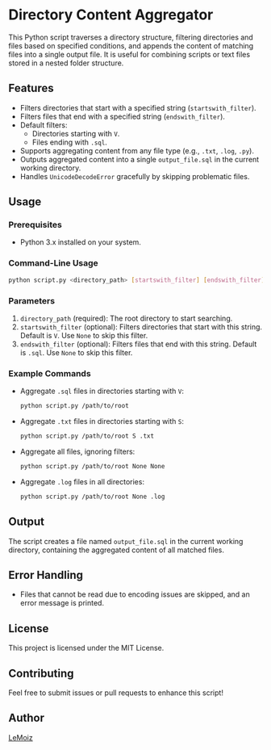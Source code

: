 # Directory Content Aggregator

This Python script traverses a directory structure, filtering directories and files based on specified conditions, and appends the content of matching files into a single output file. It is useful for combining scripts or text files stored in a nested folder structure.

## Features
- Filters directories that start with a specified string (`startswith_filter`).
- Filters files that end with a specified string (`endswith_filter`).
- Default filters:
  - Directories starting with `V`.
  - Files ending with `.sql`.
- Supports aggregating content from any file type (e.g., `.txt`, `.log`, `.py`).
- Outputs aggregated content into a single `output_file.sql` in the current working directory.
- Handles `UnicodeDecodeError` gracefully by skipping problematic files.

## Usage

### Prerequisites
- Python 3.x installed on your system.

### Command-Line Usage
```bash
python script.py <directory_path> [startswith_filter] [endswith_filter]
```

### Parameters
1. `directory_path` (required): The root directory to start searching.
2. `startswith_filter` (optional): Filters directories that start with this string. Default is `V`. Use `None` to skip this filter.
3. `endswith_filter` (optional): Filters files that end with this string. Default is `.sql`. Use `None` to skip this filter.

### Example Commands
- Aggregate `.sql` files in directories starting with `V`:
  ```bash
  python script.py /path/to/root
  ```

- Aggregate `.txt` files in directories starting with `S`:
  ```bash
  python script.py /path/to/root S .txt
  ```

- Aggregate all files, ignoring filters:
  ```bash
  python script.py /path/to/root None None
  ```

- Aggregate `.log` files in all directories:
  ```bash
  python script.py /path/to/root None .log
  ```

## Output
The script creates a file named `output_file.sql` in the current working directory, containing the aggregated content of all matched files.

## Error Handling
- Files that cannot be read due to encoding issues are skipped, and an error message is printed.

## License
This project is licensed under the MIT License.

## Contributing
Feel free to submit issues or pull requests to enhance this script!

## Author
[LeMoiz](https://github.com/LeMoiz)
